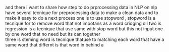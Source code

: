and there i want  to  share how step  to do   prprocessing data  in NLP 
on nlp  have   several tecnique for  preprocessing data  to make a clean data   and   to make it easy to do a next process
one is   to use stopword , stopword is  a  tecnique  for to remove   word  that not impotans   as a   word cridging dll 
two is  regression   is a tecnique  that use  same  with stop word  but this  not  input  one by one  word that   no need  but its   can   together  
three is steming word  is tecnique thatuse to  matching  each  word that  have a  same  word   that differnt is that  word  in behind 
a
